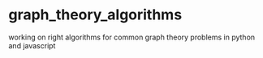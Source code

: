 # graph_theory_algorithms
working on right algorithms for common graph theory problems in python and javascript